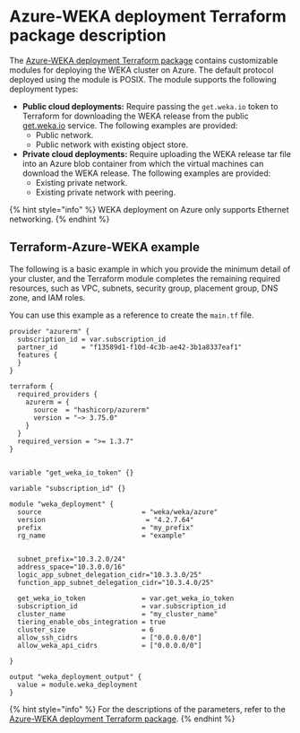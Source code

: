 # Azure-WEKA deployment Terraform package description

The [Azure-WEKA deployment Terraform package](https://registry.terraform.io/modules/weka/weka/azure/latest) contains customizable modules for deploying the WEKA cluster on Azure. The default protocol deployed using the module is POSIX. The module supports the following deployment types:

* **Public cloud deployments:** Require passing the `get.weka.io` token to Terraform for downloading the WEKA release from the public [get.weka.io](https://get.weka.io) service. The following examples are provided:
  * Public network.
  * Public network with existing object store.
* **Private cloud deployments:** Require uploading the WEKA release tar file into an Azure blob container from which the virtual machines can download the WEKA release. The following examples are provided:
  * Existing private network.
  * Existing private network with peering.

{% hint style="info" %}
WEKA deployment on Azure only supports Ethernet networking.&#x20;
{% endhint %}

## Terraform-Azure-WEKA example

The following is a basic example in which you provide the minimum detail of your cluster, and the Terraform module completes the remaining required resources, such as VPC, subnets, security group, placement group, DNS zone, and IAM roles.

You can use this example as a reference to create the `main.tf` file.

```hcl
provider "azurerm" {
  subscription_id = var.subscription_id
  partner_id      = "f13589d1-f10d-4c3b-ae42-3b1a8337eaf1"
  features {
  }
}

terraform {
  required_providers {
    azurerm = {
      source  = "hashicorp/azurerm"
      version = "~> 3.75.0"
    }
  }
  required_version = ">= 1.3.7"
}


variable "get_weka_io_token" {}

variable "subscription_id" {}

module "weka_deployment" {
  source                         = "weka/weka/azure"
  version                         = "4.2.7.64"
  prefix                         = "my_prefix"
  rg_name                        = "example"

  
  subnet_prefix="10.3.2.0/24"
  address_space="10.3.0.0/16"
  logic_app_subnet_delegation_cidr="10.3.3.0/25"
  function_app_subnet_delegation_cidr="10.3.4.0/25"

  get_weka_io_token              = var.get_weka_io_token
  subscription_id                = var.subscription_id
  cluster_name                   = "my_cluster_name"
  tiering_enable_obs_integration = true
  cluster_size                   = 6
  allow_ssh_cidrs                = ["0.0.0.0/0"]
  allow_weka_api_cidrs           = ["0.0.0.0/0"]

}

output "weka_deployment_output" {
  value = module.weka_deployment
}
```

{% hint style="info" %}
For the descriptions of the parameters, refer to the  [Azure-WEKA deployment Terraform package](https://registry.terraform.io/modules/weka/weka/azure/latest).
{% endhint %}

